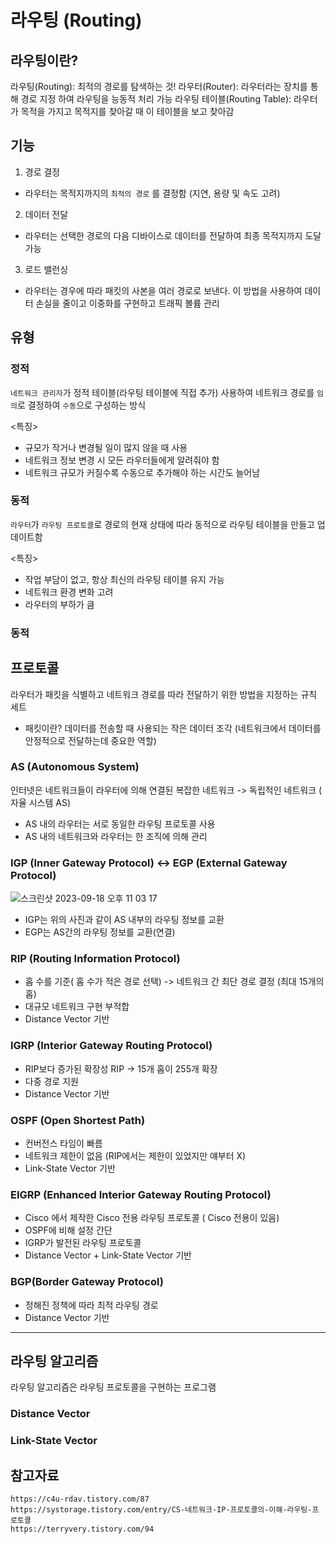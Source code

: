 # 라우팅 (Routing)

## 라우팅이란?

라우팅(Routing): 최적의 경로를 탐색하는 것!
라우터(Router): 라우터라는 장치를 통해 경로 지정 하여 라우팅을 능동적 처리 가능
라우팅 테이블(Routing Table): 라우터가 목적을 가지고 목적지를 찾아갈 때 이 테이블을 보고 찾아감

## 기능

1. 경로 결정
  - 라우터는 목적지까지의 `최적의 경로` 를 결정함 (지연, 용량 및 속도 고려)
2. 데이터 전달
  - 라우터는 선택한 경로의 다음 디바이스로 데이터를 전달하여 최종 목적지까지 도달 가능 
3. 로드 밸런싱
  - 라우터는 경우에 따라 패킷의 사본을 여러 경로로 보낸다. 이 방법을 사용하여 데이터 손실을 줄이고 이중화를 구현하고 트래픽 볼륨 관리 

## 유형

### 정적

`네트워크 관리자`가 정적 테이블(라우팅 테이블에 직접 추가) 사용하여 네트워크 경로를 `임의`로 결정하여 `수동`으로 구성하는 방식

<특징>
* 규모가 작거나 변경될 일이 많지 않을 때 사용
* 네트워크 정보 변경 시 모든 라우터들에게 알려줘야 함
* 네트워크 규모가 커질수록 수동으로 추가해야 하는 시간도 늘어남

### 동적

`라우터`가 `라우팅 프로토콜`로 경로의 현재 상태에 따라 동적으로 라우팅 테이블을 만들고 업데이트함

<특징>
* 작업 부담이 없고, 항상 최신의 라우팅 테이블 유지 가능
* 네트워크 환경 변화 고려
* 라우터의 부하가 큼

### 동적

## 프로토콜

라우터가 패킷을 식별하고 네트워크 경로를 따라 전달하기 위한 방법을 지정하는 규칙 세트

* 패킷이란? 데이터를 전송할 때 사용되는 작은 데이터 조각 (네트워크에서 데이터를 안정적으로 전달하는데 중요한 역할)

### AS (Autonomous System)

인터넷은 네트워크들이 라우터에 의해 연결된 복잡한 네트워크 -> 독립적인 네트워크 ( 자율 시스템 AS)
* AS 내의 라우터는 서로 동일한 라우팅 프로토콜 사용
* AS 내의 네트워크와 라우터는 한 조직에 의해 관리

### IGP (Inner Gateway Protocol) <-> EGP (External Gateway Protocol)
![스크린샷 2023-09-18 오후 11 03 17](https://github.com/Luna828/CS-Study/assets/93186591/891d9e12-9319-4def-991b-e739c18f0f6f)

* IGP는 위의 사진과 같이 AS 내부의 라우팅 정보를 교환 
* EGP는 AS간의 라우팅 정보를 교환(연결)

### RIP (Routing Information Protocol)

* 홉 수를 기준( 홉 수가 적은 경로 선택) -> 네트워크 간 최단 경로 결정 (최대 15개의 홉)
* 대규모 네트워크 구현 부적합
* Distance Vector 기반

### IGRP (Interior Gateway Routing Protocol)

* RIP보다 증가된 확장성 RIP -> 15개 홉이 255개 확장
* 다중 경로 지원
* Distance Vector 기반

### OSPF (Open Shortest Path)

* 컨버전스 타임이 빠름
* 네트워크 제한이 없음 (RIP에서는 제한이 있었지만 얘부터 X)
* Link-State Vector 기반

### EIGRP (Enhanced Interior Gateway Routing Protocol)

* Cisco 에서 제작한 Cisco 전용 라우팅 프로토콜 ( Cisco 전용이 있음)
* OSPF에 비해 설정 간단
* IGRP가 발전된 라우팅 프로토콜
* Distance Vector + Link-State Vector 기반

### BGP(Border Gateway Protocol)

* 정해진 정책에 따라 최적 라우팅 경로
* Distance Vector 기반

---

## 라우팅 알고리즘

라우팅 알고리즘은 라우팅 프로토콜을 구현하는 프로그램

### Distance Vector

### Link-State Vector




## 참고자료
```text
https://c4u-rdav.tistory.com/87
https://systorage.tistory.com/entry/CS-네트워크-IP-프로토콜의-이해-라우팅-프로토콜
https://terryvery.tistory.com/94

```

